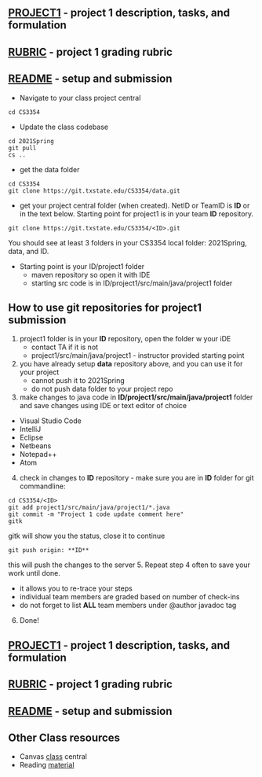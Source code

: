 ## [PROJECT1](PROJECT1.md) - project 1 description, tasks, and formulation 

## [RUBRIC](RUBRIC.md) - project 1 grading rubric

## [README](README.md) - setup and submission

* Navigate to your class project central
```
cd CS3354
```
* Update the class codebase

```
cd 2021Spring
git pull
cs ..
```
* get the data folder
```
cd CS3354
git clone https://git.txstate.edu/CS3354/data.git
```
* get your project central folder (when created). NetID or TeamID is **ID** or <ID> in the text below. Starting point for project1 is in your team **ID** repository. 
```
git clone https://git.txstate.edu/CS3354/<ID>.git
```

You should see at least 3 folders in your CS3354 local folder: 2021Spring, data, and ID. 

* Starting point is your ID/project1 folder 
  * maven repository so open it with IDE
  * starting src code is in ID/project1/src/main/java/project1 folder

## How to use git repositories for project1 submission

1. project1 folder is in your **ID** repository, open the folder w your iDE
   * contact TA if it is not 
   * project1/src/main/java/project1 - instructor provided starting point
2. you have already setup **data** repository above, and you can use it for your project
   * cannot push it to 2021Spring
   * do not push data folder to your project repo 
3. make changes to java code in **ID/project1/src/main/java/project1** folder and save changes using IDE or text editor of choice 
  * Visual Studio Code
  * IntelliJ
  * Eclipse
  * Netbeans
  * Notepad++
  * Atom 
4. check in changes to  **ID** repository - make sure you are in **ID** folder for git commandline:
```
cd CS3354/<ID>
git add project1/src/main/java/project1/*.java
git commit -m "Project 1 code update comment here"
gitk
```
gitk will show you the status, close it to continue
```
git push origin: **ID**
```
this will push the changes to the server
5. Repeat step 4 often to save your work until done. 
  * it allows you to re-trace your steps
  * individual team members are graded based on number of check-ins
  * do not forget to list **ALL** team members under @author javadoc tag
6. Done! 

## [PROJECT1](PROJECT1.md) - project 1 description, tasks, and formulation 

## [RUBRIC](RUBRIC.md) - project 1 grading rubric

## [README](README.md) - setup and submission

## Other Class resources 
* Canvas [class](https://canvas.txstate.edu/courses/1659054) central
* Reading [material](https://git.txstate.edu/CS3354/2021Spring/tree/master/reading)
